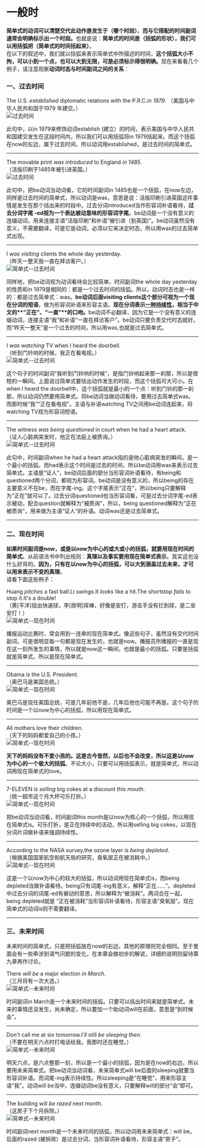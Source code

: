 # 一般时

**简单式的动词可以清楚交代此动作是发生于（哪个时段）**。<b>而与它搭配的时间副词通常会明确标示出一个时段。</b>也就是说：<b>**简单式的时间是（括弧的形状）**，我们可以**用括弧把（简单式的时间括起来）**</b>。  
在以下的叙述中，我们就以括弧来表示简单式中所描述的时间，<b>这个括弧大小不拘，可以小到一个点，也可以大到无限，可是必须标示得很明确。</b>现在来看看几个例子，请注意观察<b>**动词时态**与**时间副词**之间的关系</b>：


### 一、过去时间 



>  
The U.S. <em>established</em> diplomatic relations with the P.R.C.<em>in 1979</em>.  （美国与中华人民共和国于1979 年建交。）  
![过去时间](http://ww2.sinaimg.cn/large/92c4e634gw1f17c6yz04kj209z04ha9z.jpg)

此句中，以in 1979来修饰动词establish (建立）的时间，表示美国与中华人民共和国建交发生在这段时间内，所以我们可以用括弧将in 1979括起来。而这个括弧在now的左边，属于过去时间，所以动词用established，是过去时间的简单式。

----
>  
The movable print <em>was introduced</em> to England <em>in 1485</em>.  
（活版印刷于1485年被引进英国。）  
![过去时间](http://ww4.sinaimg.cn/large/92c4e634gw1f17cft9lrdj20am054dfq.jpg)

此句中，把be动词当动词看，它的时间副词in 1485也是一个括弧，在now左边，同样是过去时间的简单式，所以动词是was，意思是说：活版印刷引进英国这件事情是发生在那个括出来的时段中。过去分词introduced当作形容词补语看待，**过去分词字尾 -ed视为一个表达被动意味的形容词字尾**。be动词是一个没有意义的连缀动词，用来连接主语“活版印刷”和补语“被引进（到英国)”。be动词虽然没有意义，不需要翻译，可是它是动词，必须以它来决定时态，所以用was的过去简单式出现。

----
>  
I <em>was visiting</em> clients the whole day yesterday.  
（昨天一整天我一直在拜访客户。）  
![简单式--过去时间](http://ww2.sinaimg.cn/large/92c4e634gw1f17cs8h0qwj20bz04paa0.jpg)

同样地，把be动词视为动词看待会比较简单。时间副词the whole day yesterday的性质和in 1979是相同的：都是一个过去时间的括弧。所以，动词时态也是一样的：都是过去简单式：was。<b>be动词后面visiting clients这个部分可视为一个现在分词的短语</b>，做为形容词补语来形容主语。<b>**现在分词**表示<u>一种持续性</u>，相当于中文的**“正在”、“一直”**的口吻。</b>be动词不必翻译，因为它是一个没有意义的连缀动词，连接主语“我”和补语“一直在拜访客户”。be动词只要负责交代时态就好。而“昨天一整天”是一个过去的时间，所以用was,也就是过去简单式。

----
>  
I <em>was watching</em> TV when I heard the doorbell.  
（听到门钤响的时候，我正在看电视。）  
![简单式--过去时间](http://ww2.sinaimg.cn/large/92c4e634gw1f17ctyhw9rj20bf03zmx4.jpg)

这个句子的时间副词“我听到门铃响的时候”，是指门铃响起来那一刹那，所以是很短的一瞬间。上面说过简单式要括出动作发生的时段，而这个括弧可大可小。在when I heard the doorbell中，这个括弧就是最小的一个点：听到门铃的那一刹那，所以动词仍然要用简单式。将be动词当做动词看待，要用过去简单式was。而那时候“我”“正在看电视”。主语与补语watching TV之间用be动词连起来，将watching TV视为形容词短语。

----

>  
The witness <em>was being questioned</em> in court when he had a heart attack.  
（证人心脏病突发时，他正在法庭上被质询。）  
![简单式--过去时间](http://ww2.sinaimg.cn/large/92c4e634gw1f17cygf9jmj20bf04hglk.jpg)

此句中，时间副词when he had a heart attack指的是他心脏病突发的瞬间，是一个最小的括弧。而had表示这个时间是过去的时间，所以be动词用was来表示过去简单式。主语是“证人”，be动词后面的部分当形容词补语看待，有being和questioned两个分词，都视为形容词。be动词是没有意义的，所以being的存在主要意义不在be，而在字尾-ing。这个字尾表示“正在”，所以being只要解释为“正在”就可以了。过去分词questioned也当形容词看，可是过去分词字尾-ed表示被动，配合question就解释为“被质询”，所以，being questioned解释为“正在被质询”，用来做为主语“证人”的补语。动词was还是过去简单式。



---


### 二、现在时间


**如果时间副词是now，或是以now为中心的或大或小的括弧，就要用现在时间的简单式**。从前语法书中列出规则：**真理以及事实要用现在简单式表示**。其实这也没什么好背的。**因为，只有在以now为中心的括弧，可以大到涵盖过去未来，才可以用来表示不变的真理**。  
请看下面这些例子：


>  
Huang <em>pitches</em> a fast ball.Li <em>swings</em>.It <em>looks</em> like a hit.The
shortstop <em>fails</em> to stop it.It'<em>s</em> a double!  
（黄[平洋]投出快速球，李[居明]挥棒，好像是安打，游击手没有拦到球，是二垒安打！）  
![简单式--现在时间](http://ww1.sinaimg.cn/large/92c4e634gw1f17dajenqzj20ag04m745.jpg)

播报运动比赛时，常会用到一连串的现在简单式。像这些句子，虽然没有交代时间副词，可是很明显每一句都是现在发生的，也就是now。播报员所播报的一直是现在这一刻所发生的事情，所以就是now这一瞬间，也就是最小的括弧。只要是括弧就是简单式，所以是现在简单式。

----

>  
Obama <em>is</em> the U.S. President.  
（奥巴马是美国总统。）  
![简单式--现在时间](http://ww1.sinaimg.cn/large/92c4e634gw1f17ddat9jsj20a203x744.jpg)  

奥巴马是现任美国总统，可是几年前他不是，几年后他也可能不再是。这个句子的时间是一个以now为中心的括弧，所以用现在简单式。

----

>  
All mothers <em>love</em> their children.  
（天下的妈妈都爱自己的小孩。）  
![简单式--现在时间](http://ww1.sinaimg.cn/large/92c4e634gw1f17dm7q94uj20ar03xjr9.jpg) 

**天下的妈妈没有不爱小孩的。这是古今皆然，以后也不会改变，所以这是以now为中心的一个极大的括弧**。不论大小，只要可以用括弧表示，就是简单式，所以动词用现在简单式的love。

----
>  
7-ELEVEN <em>is selling</em> big cokes at a discount <em>this mouth</em>.  
（统一超市这个月大杯可乐打折。）  
![简单式--现在时间](http://ww1.sinaimg.cn/large/92c4e634gw1f17ds2x1sgj209o047jra.jpg)   

把be动词当动词看，时间副词this month是以now为核心的一个括弧，所以用现在简单式is。可乐打折，是正在持续中的活动，所以用selling big cokes，以现在分词片词做补语来强调持续性。

----

>  
According to the NASA survey,the ozone layer <em>is being depleted</em>.  
（根据美国国家航空和航天局的研究，臭氧层正在被消耗中。）  
![简单式--现在时间](http://ww1.sinaimg.cn/large/92c4e634gw1f17dy7dgpkj20ae03t0sl.jpg)


这是一个以now为中心的较大的括弧，所以动词用现在简单式is，而being depleted当做补语看待。being只有词尾-ing有意义，解释“正在……”。depleted中过去分词的词尾-ed有被动的意思，所以解释为“被消耗”。两词合在一起，being depleted就是 “正在被消耗”当形容词补语看待，形容主语“臭氧层”。现在简单式的动词is则不需要翻译。

---



### 三、未来时间


未来时间的简单式，只是把括弧放在now的右边，其他的原理则完全相同。至于里面会有一些牵涉到语气问题的变化，在本章会做初步的解说，详细的说明则留待第九章再作讨论。


>  
There <em>will be</em> a major election <em>in March</em>.  
（三月将有一次大选。）  
![简单式--未来时间](http://ww2.sinaimg.cn/large/92c4e634gw1f17e32vwc1j20d304mq2v.jpg)

时间副词in March是一个未来时间的括弧。只要可以括出时间来就是简单式。未来的事情还没发生，尚未确定，所以要加一个助动词will在前面，意思是“到时候会”。

----

>  
Don't call me at six tomorrow.I'<em>ll</em> still <em>be sleeping</em> <em>then</em>.  
（不要在明天六点时打电话给我。我那时还在睡觉。）  
![简单式--未来时间](http://ww4.sinaimg.cn/large/92c4e634gw1f17e8g3r9pj20cs04vglj.jpg)

明天六点，是六点整那一刻，所以是一个最小的括弧，因为是在now的右边，所以要用未来简单式。把be动词当动词看，未来简单式will be后面的sleeping就要当形容词补语。而词尾-ing表示持续性。所以sleeping是“在睡觉”，用来形容主语“我”。动词will be当中，连缀动词be没有意义，只要解释will的部分“会”即可。

----

>  
The building will <em>be razed</em> next month.  
（这房子下个月拆除。）  
![简单式--未来时间](http://ww4.sinaimg.cn/large/92c4e634gw1f17eaob2kxj20cr04l0so.jpg)  

时间副词next month是一个未来时间的括弧，所以动词用未来简单式：will be。后面的razed (被拆除）是过去分词，当形容词补语看待，形容主语“房子”。
